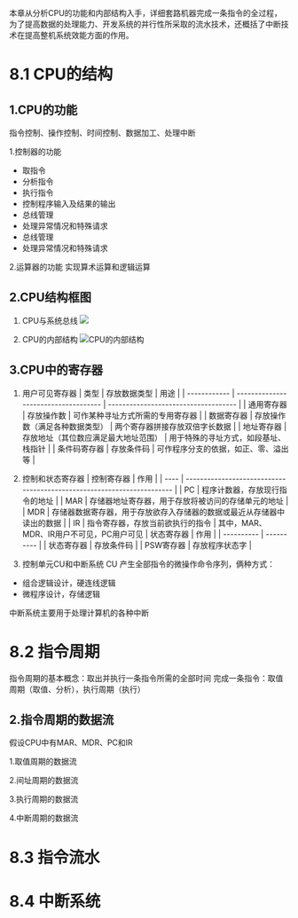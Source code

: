 本章从分析CPU的功能和内部结构入手，详细套路机器完成一条指令的全过程，为了提高数据的处理能力、开发系统的并行性所采取的流水技术，还概括了中断技术在提高整机系统效能方面的作用。

# 8.1 CPU的结构
## 1.CPU的功能
指令控制、操作控制、时间控制、数据加工、处理中断

1.控制器的功能
- 取指令
- 分析指令
- 执行指令
- 控制程序输入及结果的输出
- 总线管理
- 处理异常情况和特殊请求
- 总线管理
- 处理异常情况和特殊请求

2.运算器的功能
实现算术运算和逻辑运算

## 2.CPU结构框图 
1. CPU与系统总线
![](https://ypic.oss-cn-hangzhou.aliyuncs.com/202211041525616.png)

2. CPU的内部结构
![CPU的内部结构](https://ypic.oss-cn-hangzhou.aliyuncs.com/202211041523855.png)

## 3.CPU中的寄存器
1. 用户可见寄存器
| 类型         | 存放数据类型                         | 用途                                 |
| ------------ | ------------------------------------ | ------------------------------------ |
| 通用寄存器   | 存放操作数                           | 可作某种寻址方式所需的专用寄存器     |
| 数据寄存器   | 存放操作数（满足各种数据类型）       | 两个寄存器拼接存放双倍字长数据       |
| 地址寄存器   | 存放地址（其位数应满足最大地址范围） | 用于特殊的寻址方式，如段基址、栈指针 |
| 条件码寄存器 | 存放条件码                           | 可作程序分支的依据，如正、零、溢出等 |

2. 控制和状态寄存器
| 控制寄存器 | 作用                                                                   |
| ---- | ---------------------------------------------------------------------- |
| PC   | 程序计数器，存放现行指令的地址                                         |
| MAR  | 存储器地址寄存器，用于存放将被访问的存储单元的地址                     |
| MDR  | 存储器数据寄存器，用于存放欲存入存储器的数据或最近从存储器中读出的数据 |
| IR   | 指令寄存器，存放当前欲执行的指令                                                                       |
其中，MAR、MDR、IR用户不可见，PC用户可见
| 状态寄存器 | 作用       |
| ---------- | ---------- |
| 状态寄存器 | 存放条件码 |
| PSW寄存器  | 存放程序状态字           |

3. 控制单元CU和中断系统
CU 产生全部指令的微操作命令序列，俩种方式：
- 组合逻辑设计，硬连线逻辑
- 微程序设计，存储逻辑

中断系统主要用于处理计算机的各种中断

# 8.2 指令周期
指令周期的基本概念：取出并执行一条指令所需的全部时间
完成一条指令：取值周期（取值、分析），执行周期（执行）

## 2.指令周期的数据流
假设CPU中有MAR、MDR、PC和IR

1.取值周期的数据流


2.间址周期的数据流


3.执行周期的数据流


4.中断周期的数据流


# 8.3 指令流水



# 8.4 中断系统
